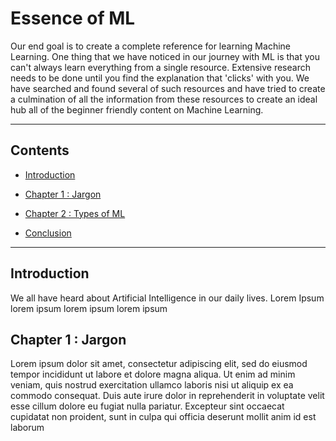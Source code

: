 # Essence of ML

Our end goal is to create a complete reference for learning Machine Learning. One thing that we have noticed in our journey with ML is that you can't always learn everything from a single resource. Extensive research needs to be done until you find the explanation that 'clicks' with you. We have searched and found several of such resources and have tried to create a culmination of all the information from these resources to create an ideal hub all of the beginner friendly content on Machine Learning.

---

## Contents

- [Introduction](#introduction) 

- [Chapter 1 : Jargon](#chapter-1) 

- [Chapter 2 : Types of ML](#chapter-2)

- [Conclusion](#conclusion)

---

## Introduction

We all have heard about Artificial Intelligence in our daily lives. Lorem Ipsum lorem ipsum lorem ipsum lorem ipsum

## Chapter 1 : Jargon

Lorem ipsum dolor sit amet, consectetur adipiscing elit, sed do eiusmod tempor incididunt ut labore et dolore magna aliqua. Ut enim ad minim veniam, quis nostrud exercitation ullamco laboris nisi ut aliquip ex ea commodo consequat. Duis aute irure dolor in reprehenderit in voluptate velit esse cillum dolore eu fugiat nulla pariatur. Excepteur sint occaecat cupidatat non proident, sunt in culpa qui officia deserunt mollit anim id est laborum
